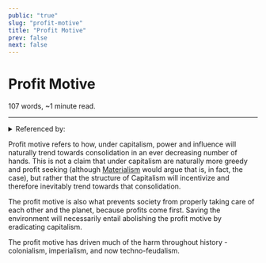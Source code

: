 ```yaml
---
public: "true"
slug: "profit-motive"
title: "Profit Motive"
prev: false
next: false
---
```

<script setup>
import { data } from '../../git.data.ts';
import { useData } from 'vitepress';
const pageData = useData();
</script>
<h1 class="p-name">Profit Motive</h1>
<p>107 words, ~1 minute read. <span v-html="data[`site/${pageData.page.value.relativePath}`]" /></p>
<hr/>

<details><summary>Referenced by:</summary><a href="/garden/anti-intellectualism/index.md">Anti-Intellectualism</a><a href="/garden/capitalism/index.md">Capitalism</a><a href="/garden/copyright/index.md">Copyright</a><a href="/garden/enshittification/index.md">Enshittification</a><a href="/garden/free-association/index.md">Free Association</a><a href="/garden/innovation/index.md">Innovation</a><a href="/garden/mutual-aid/index.md">Mutual Aid</a></details>

Profit motive refers to how, under capitalism, power and influence will naturally trend towards consolidation in an ever decreasing number of hands. This is not a claim that under capitalism are naturally more greedy and profit seeking (although [Materialism](/garden/materialism/index.md) would argue that is, in fact, the case), but rather that the structure of Capitalism will incentivize and therefore inevitably trend towards that consolidation.

The profit motive is also what prevents society from properly taking care of each other and the planet, because profits come first. Saving the environment will necessarily entail abolishing the profit motive by eradicating capitalism.

The profit motive has driven much of the harm throughout history - colonialism, imperialism, and now techno-feudalism.